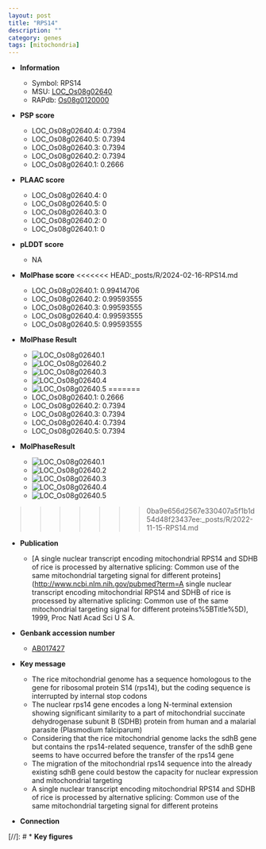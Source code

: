 ```yaml
---
layout: post
title: "RPS14"
description: ""
category: genes
tags: [mitochondria]
---
```


* **Information**  
    + Symbol: RPS14  
    + MSU: [LOC_Os08g02640](http://rice.plantbiology.msu.edu/cgi-bin/ORF_infopage.cgi?orf=LOC_Os08g02640)  
    + RAPdb: [Os08g0120000](http://rapdb.dna.affrc.go.jp/viewer/gbrowse_details/irgsp1?name=Os08g0120000)  

* **PSP score**  
    + LOC_Os08g02640.4: 0.7394 
    + LOC_Os08g02640.5: 0.7394 
    + LOC_Os08g02640.3: 0.7394 
    + LOC_Os08g02640.2: 0.7394 
    + LOC_Os08g02640.1: 0.2666 

* **PLAAC score**  
    + LOC_Os08g02640.4: 0 
    + LOC_Os08g02640.5: 0 
    + LOC_Os08g02640.3: 0 
    + LOC_Os08g02640.2: 0 
    + LOC_Os08g02640.1: 0 

* **pLDDT score**
    + NA


* **MolPhase score**
<<<<<<< HEAD:_posts/R/2024-02-16-RPS14.md
    + LOC_Os08g02640.1: 0.99414706
    + LOC_Os08g02640.2: 0.99593555
    + LOC_Os08g02640.3: 0.99593555
    + LOC_Os08g02640.4: 0.99593555
    + LOC_Os08g02640.5: 0.99593555

* **MolPhase Result**
    + ![LOC_Os08g02640.1](https://304243504.github.io/Pictures/LOC_Os08g/LOC_Os08g02640.1.png)
    + ![LOC_Os08g02640.2](https://304243504.github.io/Pictures/LOC_Os08g/LOC_Os08g02640.2.png)
    + ![LOC_Os08g02640.3](https://304243504.github.io/Pictures/LOC_Os08g/LOC_Os08g02640.3.png)
    + ![LOC_Os08g02640.4](https://304243504.github.io/Pictures/LOC_Os08g/LOC_Os08g02640.4.png)
    + ![LOC_Os08g02640.5](https://304243504.github.io/Pictures/LOC_Os08g/LOC_Os08g02640.5.png)
=======
    + LOC_Os08g02640.1: 0.2666
    + LOC_Os08g02640.2: 0.7394
    + LOC_Os08g02640.3: 0.7394
    + LOC_Os08g02640.4: 0.7394
    + LOC_Os08g02640.5: 0.7394

* **MolPhaseResult**
    + ![LOC_Os08g02640.1](https://ricepsp.github.io/pictures/LOC_Os08g/LOC_Os08g02640.1.png)
    + ![LOC_Os08g02640.2](https://ricepsp.github.io/pictures/LOC_Os08g/LOC_Os08g02640.2.png)
    + ![LOC_Os08g02640.3](https://ricepsp.github.io/pictures/LOC_Os08g/LOC_Os08g02640.3.png)
    + ![LOC_Os08g02640.4](https://ricepsp.github.io/pictures/LOC_Os08g/LOC_Os08g02640.4.png)
    + ![LOC_Os08g02640.5](https://ricepsp.github.io/pictures/LOC_Os08g/LOC_Os08g02640.5.png)
>>>>>>> 0ba9e656d2567e330407a5f1b1d54d48f23437ee:_posts/R/2022-11-15-RPS14.md

* **Publication**  
    + [A single nuclear transcript encoding mitochondrial RPS14 and SDHB of rice is processed by alternative splicing: Common use of the same mitochondrial targeting signal for different proteins](http://www.ncbi.nlm.nih.gov/pubmed?term=A single nuclear transcript encoding mitochondrial RPS14 and SDHB of rice is processed by alternative splicing: Common use of the same mitochondrial targeting signal for different proteins%5BTitle%5D), 1999, Proc Natl Acad Sci U S A.

* **Genbank accession number**  
    + [AB017427](http://www.ncbi.nlm.nih.gov/nuccore/AB017427)

* **Key message**  
    + The rice mitochondrial genome has a sequence homologous to the gene for ribosomal protein S14 (rps14), but the coding sequence is interrupted by internal stop codons
    + The nuclear rps14 gene encodes a long N-terminal extension showing significant similarity to a part of mitochondrial succinate dehydrogenase subunit B (SDHB) protein from human and a malarial parasite (Plasmodium falciparum)
    + Considering that the rice mitochondrial genome lacks the sdhB gene but contains the rps14-related sequence, transfer of the sdhB gene seems to have occurred before the transfer of the rps14 gene
    + The migration of the mitochondrial rps14 sequence into the already existing sdhB gene could bestow the capacity for nuclear expression and mitochondrial targeting
    + A single nuclear transcript encoding mitochondrial RPS14 and SDHB of rice is processed by alternative splicing: Common use of the same mitochondrial targeting signal for different proteins

* **Connection**  

[//]: # * **Key figures**  


